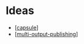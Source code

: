 # Ideas

- [[capsule]]
- [[multi-output-publishing]]

[//begin]: # "Autogenerated link references for markdown compatibility"
[capsule]: capsule "Capsule"
[multi-output-publishing]: multi-output-publishing "Multi Output Publishing"
[//end]: # "Autogenerated link references"
